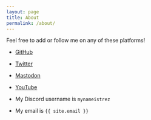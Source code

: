 ```yaml
---
layout: page
title: About
permalink: /about/
---
```


Feel free to add or follow me on any of these platforms!

- [GitHub](https://github.com/MyNameIsTrez?tab=repositories)

- [Twitter](https://twitter.com/welfje)

- [Mastodon](https://mastodon.gamedev.place/@mynameistrez)

- [YouTube](https://www.youtube.com/channel/UCeyD5_J0d6Weq5V80oxwA6Q)

- My Discord username is `mynameistrez`

- My email is `{{ site.email }}`

